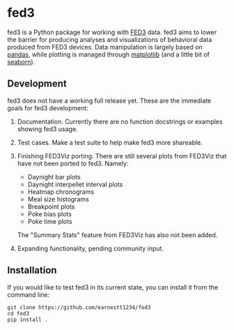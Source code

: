 # fed3

fed3 is a Python package for working with [FED3](https://github.com/KravitzLabDevices/FED3) data.  fed3 aims to lower the barrier for producing analyses and visualizations of behavioral data produced from FED3 devices.  Data manipulation is largely based on [pandas](https://pandas.pydata.org/), while plotting is managed through [matplotlib](https://matplotlib.org/stable/index.html) (and a little bit of [seaborn](https://seaborn.pydata.org/)).

## Development

fed3 does not have a working full release yet.  These are the immediate goals for fed3 development:

1. Documentation.  Currently there are no function docstrings or examples showing fed3 usage.

2. Test cases.  Make a test suite to help make fed3 more shareable.

3. Finishing FED3Viz porting.  There are still several plots from FED3Viz that have not been ported to fed3.  Namely:

   - Daynight bar plots
   - Daynight interpellet interval plots
   - Heatmap chronograms
   - Meal size histograms
   - Breakpoint plots
   - Poke bias plots
   - Poke time plots

   The "Summary Stats" feature from FED3Viz has also not been added.

4. Expanding functionality, pending community input.

## Installation

If you would like to test fed3 in its current state, you can install it from the command line:
```
git clone https://github.com/earnestt1234/fed3
cd fed3
pip install .
```

